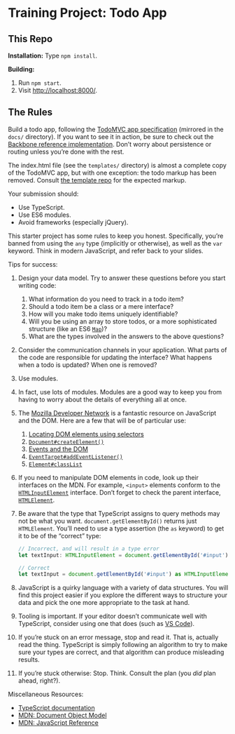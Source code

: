 Training Project: Todo App
==========================

This Repo
---------

**Installation:** Type `npm install`.

**Building:**

1. Run `npm start`.
2. Visit [http://localhost:8000/](http://localhost:8000/).

The Rules
---------

Build a todo app, following the [TodoMVC app specification](https://github.com/tastejs/todomvc/blob/master/app-spec.md#functionality) (mirrored in the `docs/` directory). If you want to see it in action, be sure to check out the [Backbone reference implementation](http://todomvc.com/examples/backbone/). Don’t worry about persistence or routing unless you’re done with the rest.

The index.html file (see the `templates/` directory) is almost a complete copy of the TodoMVC app, but with one exception: the todo markup has been removed. Consult [the template repo](https://github.com/tastejs/todomvc-app-template/blob/master/index.html#L22-L41) for the expected markup.

Your submission should:

* Use TypeScript.
* Use ES6 modules.
* Avoid frameworks (especially jQuery).

This starter project has some rules to keep you honest. Specifically, you’re banned from using the `any` type (implicitly or otherwise), as well as the `var` keyword. Think in modern JavaScript, and refer back to your slides.

Tips for success:

1. Design your data model. Try to answer these questions before you start writing code:

    1. What information do you need to track in a todo item?
    2. Should a todo item be a class or a mere interface?
    2. How will you make todo items uniquely identifiable?
    3. Will you be using an array to store todos, or a more sophisticated structure (like an ES6 [`Map`](https://developer.mozilla.org/en-US/docs/Web/JavaScript/Reference/Global_Objects/Map))?
    4. What are the types involved in the answers to the above questions?

2. Consider the communication channels in your application. What parts of the code are responsible for updating the interface? What happens when a todo is updated? When one is removed?

3. Use modules.

4. In fact, use lots of modules. Modules are a good way to keep you from having to worry about the details of everything all at once.

5. The [Mozilla Developer Network](https://developer.mozilla.org/en-US/) is a fantastic resource on JavaScript and the DOM. Here are a few that will be of particular use:

    1. [Locating DOM elements using selectors](https://developer.mozilla.org/en-US/docs/Web/API/Document_object_model/Locating_DOM_elements_using_selectors)
    2. [`Document#createElement()`](https://developer.mozilla.org/en-US/docs/Web/API/Document/createElement)
    3. [Events and the DOM](https://developer.mozilla.org/en-US/docs/Web/API/Document_Object_Model/Events)
      4. [`EventTarget#addEventListener()`](https://developer.mozilla.org/en-US/docs/Web/API/EventTarget/addEventListener)
    5. [`Element#classList`](https://developer.mozilla.org/en-US/docs/Web/API/Element/classList)

6. If you need to manipulate DOM elements in code, look up their interfaces on the MDN. For example, `<input>` elements conform to the [`HTMLInputElement`](https://developer.mozilla.org/en-US/docs/Web/API/HTMLInputElement) interface. Don’t forget to check the parent interface, [`HTMLElement`](https://developer.mozilla.org/en-US/docs/Web/API/HTMLElement).

7. Be aware that the type that TypeScript assigns to query methods may not be what you want. `document.getElementById()` returns just `HTMLElement`. You’ll need to use a type assertion (the `as` keyword) to get it to be of the “correct” type:

    ```ts
    // Incorrect, and will result in a type error
    let textInput: HTMLInputElement = document.getElementById('#input');

    // Correct
    let textInput = document.getElementById('#input') as HTMLInputElement;
    ```

8. JavaScript is a quirky language with a variety of data structures. You will find this project easier if you explore the different ways to structure your data and pick the one more appropriate to the task at hand.

9. Tooling is important. If your editor doesn’t communicate well with TypeScript, consider using one that does (such as [VS Code](https://code.visualstudio.com/)).

10. If you’re stuck on an error message, stop and read it. That is, actually read the thing. TypeScript is simply following an algorithm to try to make sure your types are correct, and that algorithm can produce misleading results.

11. If you’re stuck otherwise: Stop. Think. Consult the plan (you _did_ plan ahead, right?).

Miscellaneous Resources:

* [TypeScript documentation](http://www.typescriptlang.org/docs/home.html)
* [MDN: Document Object Model](https://developer.mozilla.org/en-US/docs/Web/API/Document_Object_Model)
* [MDN: JavaScript Reference](https://developer.mozilla.org/en-US/docs/Web/JavaScript/Reference)